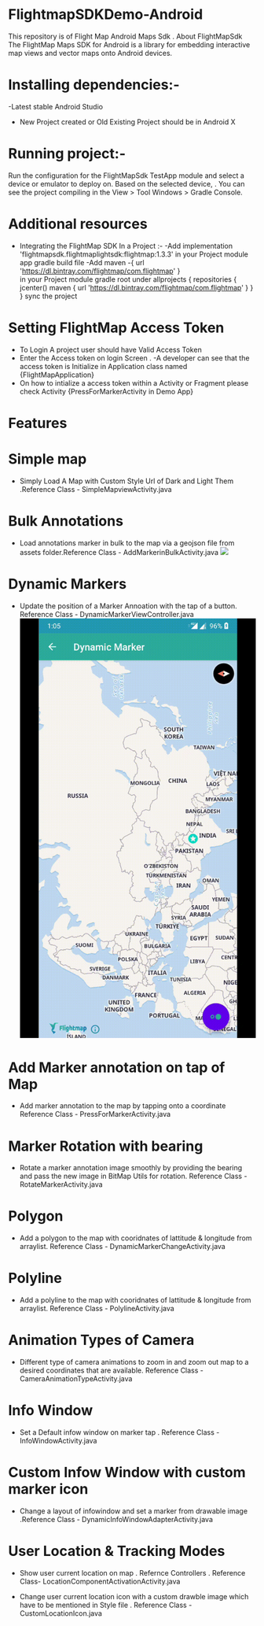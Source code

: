 # FlightmapSDKDemo-Android
This repository is of Flight Map Android Maps Sdk .
About FlightMapSdk
The FlightMap Maps SDK for Android is a library for embedding interactive map views and  vector maps onto Android devices.
# Installing dependencies:-
-Latest stable Android Studio
- New Project created or Old Existing Project should be in Android X 
# Running project:-
Run the configuration for the FlightMapSdk TestApp module and select a device or emulator to deploy on. Based on the selected device, . You can see the project compiling in the View > Tool Windows > Gradle Console.
# Additional resources
- Integrating  the  FlightMap SDK In a Project :-
-Add implementation 'flightmapsdk.flightmaplightsdk:flightmap:1.3.3'  in your Project module app gradle build file
-Add maven 
-{ url 'https://dl.bintray.com/flightmap/com.flightmap' }  
in your Project module gradle root under 
allprojects {
    repositories {
        jcenter()
        maven { url 'https://dl.bintray.com/flightmap/com.flightmap' } 
    }
}
sync the project

# Setting FlightMap Access Token
- To Login A project user should have Valid Access Token 
- Enter the Access token on login Screen .
-A developer can see that the access token is Initialize in Application class named  {FlightMapApplication} 
- On how to intialize a access token within a Activity or Fragment please check Activity {PressForMarkerActivity in Demo App}

#  Features

# Simple map
- Simply Load A Map with Custom Style Url  of Dark and Light Them .Reference Class - SimpleMapviewActivity.java

# Bulk Annotations
- Load annotations marker in bulk  to the map via a geojson file from assets folder.Reference Class - AddMarkerinBulkActivity.java
 ![](https://github.com/jungleworks/FlightmapSDKDemo-Android/blob/master/addmarkerinbulk.gif)
# Dynamic Markers
- Update the position of a Marker Annoation  with the tap of a button. Reference Class - DynamicMarkerViewController.java
![](https://github.com/jungleworks/FlightmapSDKDemo-Android/blob/master/dynamicmarker.gif)

# Add  Marker annotation on tap of Map
- Add marker annotation to the map by tapping onto a coordinate Reference Class - PressForMarkerActivity.java

# Marker Rotation with bearing 
- Rotate a marker annotation image smoothly by providing the bearing and pass the new image in BitMap Utils for rotation. Reference Class - RotateMarkerActivity.java

# Polygon
- Add a polygon to the map with  cooridnates of lattitude & longitude  from arraylist. Reference Class - DynamicMarkerChangeActivity.java

# Polyline
- Add a polyline to the map with  cooridnates of lattitude & longitude  from arraylist. Reference Class - PolylineActivity.java

# Animation Types of Camera 
- Different type of camera animations to zoom in and zoom out map to a desired coordinates  that are available. Reference Class - CameraAnimationTypeActivity.java

# Info Window
- Set a Default  infow window on marker tap . Reference Class - InfoWindowActivity.java

# Custom Infow Window with custom marker icon
- Change a layout of infowindow  and set a marker from drawable  image .Reference Class - DynamicInfoWindowAdapterActivity.java 

# User Location & Tracking Modes
 - Show user current  location on map . Refernce Controllers . Reference Class- LocationComponentActivationActivity.java
 
 - Change user current location icon with a custom drawble image which have to be mentioned in Style file . Reference Class - CustomLocationIcon.java






 











